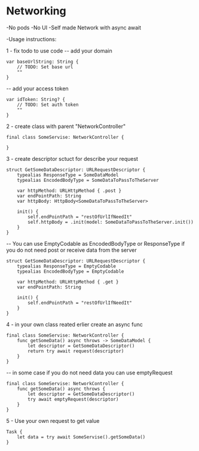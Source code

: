 # Networking

-No pods
-No UI
-Self made Network with async await

-Usage instructions:

1 - fix todo to use code
-- add your domain

    var baseUrlString: String {
        // TODO: Set base url
        ""
    }
    
-- add your access token

    var idToken: String? {
        // TODO: Set auth token
        ""
    }

2 - create class with parent "NetworkController"

    final class SomeServise: NetworkController {

    }
    
3 - create descriptor sctuct for describe your request

    struct GetSomeDataDescriptor: URLRequestDescriptor {
        typealias ResponseType = SomeDataModel
        typealias EncodedBodyType = SomeDataToPassToTheServer
    
        var httpMethod: URLHttpMethod { .post }
        var endPointPath: String
        var httpBody: HttpBody<SomeDataToPassToTheServer>
    
        init() {
            self.endPointPath = "restOfUrlIfNeedIt"
            self.httpBody = .init(model: SomeDataToPassToTheServer.init())
        }
    }
    
-- You can use EmptyCodable as EncodedBodyType or ResponseType if you do not need post or receive data from the server

    struct GetSomeDataDescriptor: URLRequestDescriptor {
        typealias ResponseType = EmptyCodable
        typealias EncodedBodyType = EmptyCodable
    
        var httpMethod: URLHttpMethod { .get }
        var endPointPath: String
    
        init() {
            self.endPointPath = "restOfUrlIfNeedIt"
        }
    }
    
4 - in your own class reated erlier create an async func

    final class SomeServise: NetworkController {
        func getSomeData() async throws -> SomeDataModel {
            let descriptor = GetSomeDataDescriptor()
            return try await request(descriptor)
        }
    }

-- in some case if you do not need data you can use emptyRequest

    final class SomeServise: NetworkController {
        func getSomeData() async throws {
            let descriptor = GetSomeDataDescriptor()
            try await emptyRequest(descriptor)
        }
    }

5 - Use your own request to get value 

    Task {
        let data = try await SomeServise().getSomeData()
    }

